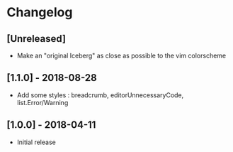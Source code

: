 # Changelog

## [Unreleased]
- Make an "original Iceberg" as close as possible to the vim colorscheme

## [1.1.0] - 2018-08-28
- Add some styles : breadcrumb, editorUnnecessaryCode, list.Error/Warning

## [1.0.0] - 2018-04-11
- Initial release
